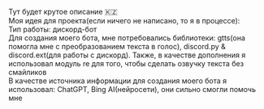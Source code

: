 Тут будет крутое описание 🇰🇿 <br>
Моя идея для проекта(если ничего не написано, то я в процессе): <br>
Тип работы: дискорд-бот <br>
Для создания моего бота, мне потребовались библиотеки: gtts(она помогла мне с преобразованием текста в голос), discord.py & discord.ext(для работы с дискорд). Также, в качестве дополнения я использовал модуль re для того, чтобы сделать озвучку текста без смайликов<br>
В качестве источника информации для создания моего бота я использовал: ChatGPT, Bing AI(нейросети), они сильно смогли помочь мне
